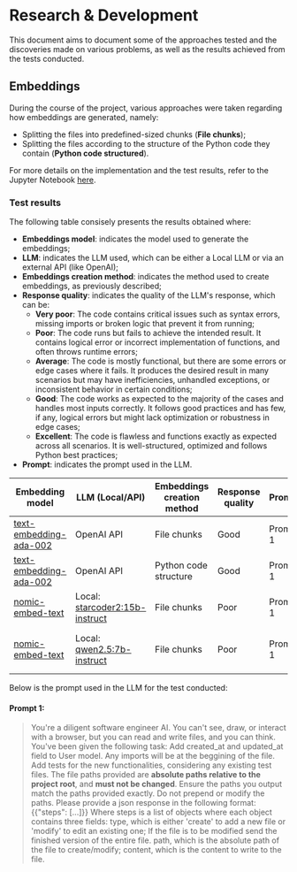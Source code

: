 # Research & Development

This document aims to document some of the approaches tested and the discoveries made on various problems, 
as well as the results achieved from the tests conducted.


## Embeddings

During the course of the project, various approaches were taken regarding how embeddings are generated, namely:

* Splitting the files into predefined-sized chunks (**File chunks**);
* Splitting the files according to the structure of the Python code they contain (**Python code structured**).

For more details on the implementation and the test results, refer to the Jupyter Notebook [here](../notebooks/embeddings.ipynb).

### Test results

The following table consisely presents the results obtained where:
* **Embeddings model**: indicates the model used to generate the embeddings;
* **LLM**: indicates the LLM used, which can be either a Local LLM or via an external API (like OpenAI);
* **Embeddings creation method**: indicates the method used to create embeddings, as previously described;
* **Response quality**: indicates the quality of the LLM's response, which can be:
  * **Very poor**: The code contains critical issues such as syntax errors, missing imports or broken logic 
  that prevent it from running;
  * **Poor**: The code runs but fails to achieve the intended result. It contains logical error or incorrect 
  implementation of functions, and often throws runtime errors;
  * **Average**: The code is mostly functional, but there are some errors or edge cases where it fails. 
  It produces the desired result in many scenarios but may have inefficiencies, unhandled exceptions, 
  or inconsistent behavior in certain conditions;
  * **Good**: The code works as expected to the majority of the cases and handles most inputs correctly. 
  It follows good practices and has few, if any, logical errors but might lack optimization or robustness in edge cases;
  * **Excellent**: The code is flawless and functions exactly as expected across all scenarios.
  It is well-structured, optimized and follows Python best practices;
* **Prompt**: indicates the prompt used in the LLM.


| Embedding model                                                                               | LLM (Local/API)                                                         | Embeddings creation method | Response quality | Prompt   | Notes/Observations                                                 |
|-----------------------------------------------------------------------------------------------|-------------------------------------------------------------------------|----------------------------|------------------|----------|--------------------------------------------------------------------|
| [text-embedding-ada-002](https://platform.openai.com/docs/guides/embeddings/embedding-models) | OpenAI API                                                              | File chunks                | Good             | Prompt 1 |
| [text-embedding-ada-002](https://platform.openai.com/docs/guides/embeddings/embedding-models) | OpenAI API                                                              | Python code structure      | Good             | Prompt 1 |
| [nomic-embed-text](https://ollama.com/library/nomic-embed-text) | Local: [starcoder2:15b-instruct](https://ollama.com/library/starcoder2) | File chunks                | Poor             | Prompt 1 |
| [nomic-embed-text](https://ollama.com/library/nomic-embed-text) | Local: [qwen2.5:7b-instruct](https://ollama.com/library/qwen2.5)        | File chunks                | Poor             | Prompt 1 | The requested JSON in `Prompt 1` was poorly formatted or incorrect. |


Below is the prompt used in the LLM for the test conducted:

#### Prompt 1:
> You're a diligent software engineer AI. You can't see, draw, or interact with a 
> browser, but you can read and write files, and you can think. 
> You've been given the following task: Add created_at and updated_at field to User model. 
> Any imports will be at the beggining of the file. 
> Add tests for the new functionalities, considering any existing test files. 
> The file paths provided are **absolute paths relative to the project root**, 
> and **must not be changed**. Ensure the paths you output match the paths provided exactly. 
> Do not prepend or modify the paths. 
> Please provide a json response in the following format: {{"steps": [...]}} 
> Where steps is a list of objects where each object contains three fields:
> type, which is either 'create' to add a new file or 'modify' to edit an existing one; 
> If the file is to be modified send the finished version of the entire file. 
> path, which is the absolute path of the file to create/modify; 
> content, which is the content to write to the file.
